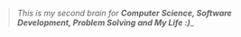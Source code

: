 
> _This is my second brain for **Computer Science, Software Development, Problem Solving and My Life :)**__